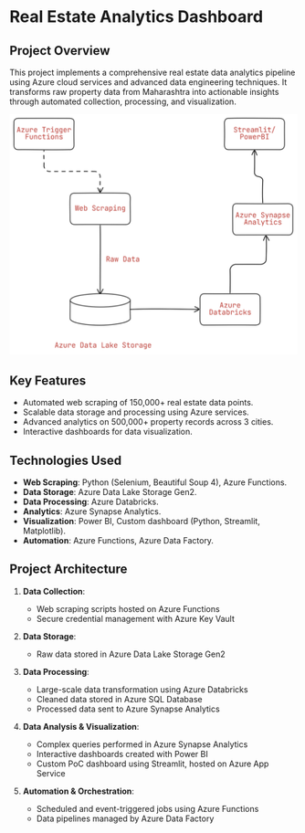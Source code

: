 # Real Estate Analytics Dashboard

## Project Overview

This project implements a comprehensive real estate data analytics pipeline using Azure cloud services and advanced data engineering techniques. It transforms raw property data from Maharashtra into actionable insights through automated collection, processing, and visualization.

![Architecture Diagram](https://github.com/MonishGosar/Real-Estate-Dashboard-/blob/main/img.png)

## Key Features

- Automated web scraping of 150,000+ real estate data points.
- Scalable data storage and processing using Azure services.
- Advanced analytics on 500,000+ property records across 3 cities.
- Interactive dashboards for data visualization.

## Technologies Used

- **Web Scraping**: Python (Selenium, Beautiful Soup 4), Azure Functions.
- **Data Storage**: Azure Data Lake Storage Gen2.
- **Data Processing**: Azure Databricks.
- **Analytics**: Azure Synapse Analytics.
- **Visualization**: Power BI, Custom dashboard (Python, Streamlit, Matplotlib).
- **Automation**: Azure Functions, Azure Data Factory.

## Project Architecture

1. **Data Collection**: 
   - Web scraping scripts hosted on Azure Functions
   - Secure credential management with Azure Key Vault

2. **Data Storage**:
   - Raw data stored in Azure Data Lake Storage Gen2

3. **Data Processing**:
   - Large-scale data transformation using Azure Databricks
   - Cleaned data stored in Azure SQL Database
   - Processed data sent to Azure Synapse Analytics

4. **Data Analysis & Visualization**:
   - Complex queries performed in Azure Synapse Analytics
   - Interactive dashboards created with Power BI
   - Custom PoC dashboard using Streamlit, hosted on Azure App Service

5. **Automation & Orchestration**:
   - Scheduled and event-triggered jobs using Azure Functions
   - Data pipelines managed by Azure Data Factory

